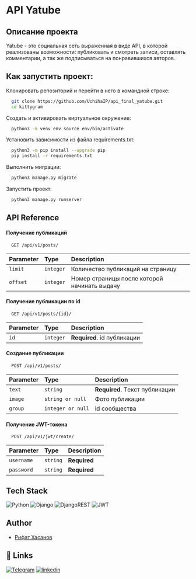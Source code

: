 # API Yatube
## Описание проекта 

Yatube - это социальная сеть выраженная в виде API,
 в которой реализованы возможности: публиковать и смотреть записи, 
 оставлять комментарии, а так же подписываться на понравившихся авторов.
## Как запустить проект:

Клонировать репозиторий и перейти в него в командной строке:

```bash
  git clone https://github.com/UchihaIP/api_final_yatube.git 
  cd kittygram
```
Cоздать и активировать виртуальное окружение:
```bash
  python3 -m venv env source env/bin/activate
```
Установить зависимости из файла requirements.txt:
```bash
  python3 -m pip install --upgrade pip
  pip install -r requirements.txt
```
Выполнить миграции:
```bash
  python3 manage.py migrate
```
Запустить проект:
```bash
  python3 manage.py runserver
```
## API Reference

#### Получение публикаций

```http
  GET /api/v1/posts/
```

| Parameter | Type     | Description                |
| :-------- | :------- | :------------------------- |
| `limit` | `integer` | Количество публикаций на страницу |
| `offset` | `integer` | Номер страницы после которой начинать выдачу |

#### Получение публикации по id

```http
  GET /api/v1/posts/{id}/
```

| Parameter | Type     | Description                       |
| :-------- | :------- | :-------------------------------- |
| `id`      | `integer` | **Required**. id публикации |

#### Создание публикации

```http
  POST /api/v1/posts/
```

| Parameter | Type     | Description                       |
| :-------- | :------- | :-------------------------------- |
| `text`      | `string` | **Required**. Tекст публикации |
| `image`      | `string or null` | Фото публикации |
| `group`      | `integer or null` | id сообщества |


#### Получение JWT-токена

```http
  POST /api/v1/jwt/create/
```

| Parameter | Type     | Description                       |
| :-------- | :------- | :-------------------------------- |
| `username`      | `string` | **Required** |
| `password`      | `string` | **Required** |




## Tech Stack

![Python](https://img.shields.io/badge/python-3670A0?style=for-the-badge&logo=python&logoColor=ffdd54)
![Django](https://img.shields.io/badge/django-%23092E20.svg?style=for-the-badge&logo=django&logoColor=white)
![DjangoREST](https://img.shields.io/badge/DJANGO-REST-ff1709?style=for-the-badge&logo=django&logoColor=white&color=ff1709&labelColor=gray)
![JWT](https://img.shields.io/badge/JWT-black?style=for-the-badge&logo=JSON%20web%20tokens)

## Author

- [Рифат Хасанов](https://github.com/UchihaIP)


## 🔗 Links
[![Telegram](https://img.shields.io/badge/Telegram-2CA5E0?style=for-the-badge&logo=telegram&logoColor=white)](https://t.me/lawlietLL)
[![linkedin](https://img.shields.io/badge/вконтакте-%232E87FB.svg?&style=for-the-badge&logo=vk&logoColor=white)](https://vk.com/itsmyrevolution)
